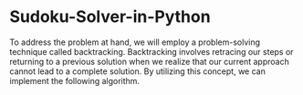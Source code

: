 # Sudoku-Solver-in-Python
To address the problem at hand, we will employ a problem-solving technique called backtracking. Backtracking involves retracing our steps or returning to a previous solution when we realize that our current approach cannot lead to a complete solution. By utilizing this concept, we can implement the following algorithm.
